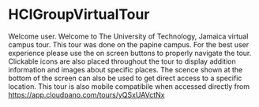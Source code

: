 # HCIGroupVirtualTour
Welcome user.
Welcome to The University of Technology, Jamaica virtual campus tour. This tour was done on the papine campus. 
For the best user experience please use the on screen buttons to properly navigate the tour.
Clickable icons are also placed throughout the tour to display addition information and images about specific places. 
The scence shown at the bottom of the screen can also be used to get direct access to a specific location.
This tour is also mobile compatibile when accessed directly from https://app.cloudpano.com/tours/yQSxUAVctNx
